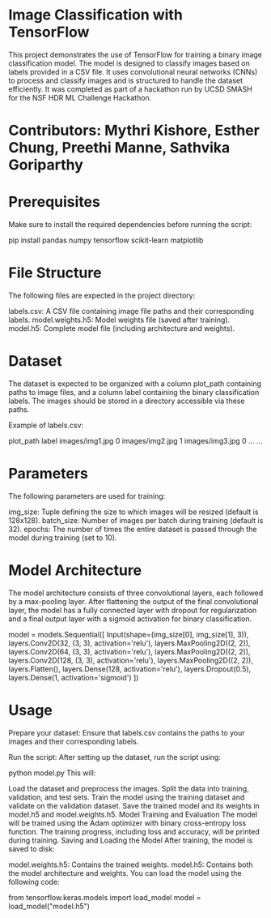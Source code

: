 # Image Classification with TensorFlow

This project demonstrates the use of TensorFlow for training a binary image classification model. The model is designed to classify images based on labels provided in a CSV file. It uses convolutional neural networks (CNNs) to process and classify images and is structured to handle the dataset efficiently. It was completed as part of a hackathon run by UCSD SMASH for the NSF HDR ML Challenge Hackathon. 

# Contributors: Mythri Kishore, Esther Chung, Preethi Manne, Sathvika Goriparthy

# Prerequisites
Make sure to install the required dependencies before running the script:


pip install pandas numpy tensorflow scikit-learn matplotlib

# File Structure
The following files are expected in the project directory:

labels.csv: A CSV file containing image file paths and their corresponding labels.
model.weights.h5: Model weights file (saved after training).
model.h5: Complete model file (including architecture and weights).

# Dataset
The dataset is expected to be organized with a column plot_path containing paths to image files, and a column label containing the binary classification labels. The images should be stored in a directory accessible via these paths.

Example of labels.csv:

plot_path	label
images/img1.jpg	0
images/img2.jpg	1
images/img3.jpg	0
...	...

# Parameters
The following parameters are used for training:

img_size: Tuple defining the size to which images will be resized (default is 128x128).
batch_size: Number of images per batch during training (default is 32).
epochs: The number of times the entire dataset is passed through the model during training (set to 10).

# Model Architecture
The model architecture consists of three convolutional layers, each followed by a max-pooling layer. After flattening the output of the final convolutional layer, the model has a fully connected layer with dropout for regularization and a final output layer with a sigmoid activation for binary classification.

model = models.Sequential([
    Input(shape=(img_size[0], img_size[1], 3)),
    layers.Conv2D(32, (3, 3), activation='relu'),
    layers.MaxPooling2D((2, 2)),
    layers.Conv2D(64, (3, 3), activation='relu'),
    layers.MaxPooling2D((2, 2)),
    layers.Conv2D(128, (3, 3), activation='relu'),
    layers.MaxPooling2D((2, 2)),
    layers.Flatten(),
    layers.Dense(128, activation='relu'),
    layers.Dropout(0.5),
    layers.Dense(1, activation='sigmoid')
])

# Usage
Prepare your dataset: Ensure that labels.csv contains the paths to your images and their corresponding labels.

Run the script: After setting up the dataset, run the script using:

python model.py
This will:

Load the dataset and preprocess the images.
Split the data into training, validation, and test sets.
Train the model using the training dataset and validate on the validation dataset.
Save the trained model and its weights in model.h5 and model.weights.h5.
Model Training and Evaluation
The model will be trained using the Adam optimizer with binary cross-entropy loss function.
The training progress, including loss and accuracy, will be printed during training.
Saving and Loading the Model
After training, the model is saved to disk:

model.weights.h5: Contains the trained weights.
model.h5: Contains both the model architecture and weights.
You can load the model using the following code:

from tensorflow.keras.models import load_model
model = load_model("model.h5")
